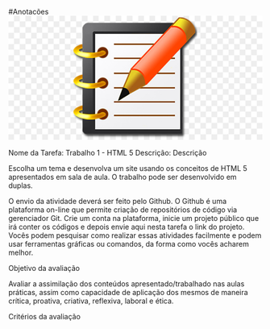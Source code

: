 #Anotacões
![](./anota.jpg)


Nome da Tarefa:
Trabalho 1 - HTML 5
Descrição:
Descrição

Escolha um tema e desenvolva um site usando os conceitos de HTML 5 apresentados em sala de aula. O trabalho pode ser desenvolvido em duplas. 

O envio da atividade deverá ser feito pelo Github. O Github é uma plataforma on-line que permite criação de repositórios de código via gerenciador Git. Crie um conta na plataforma, inicie um projeto público que irá conter os códigos e depois envie aqui nesta tarefa o link do projeto. Vocês podem pesquisar como realizar essas atividades facilmente e podem usar ferramentas gráficas ou comandos, da forma como vocês acharem melhor.

 

Objetivo da avaliação

Avaliar a assimilação dos conteúdos apresentado/trabalhado nas aulas práticas, assim como capacidade de aplicação dos mesmos de maneira crítica, proativa, criativa, reflexiva, laboral e ética.

Critérios da avaliação
